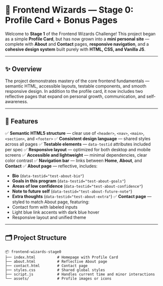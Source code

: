 # 🚀 Frontend Wizards — Stage 0: Profile Card + Bonus Pages

Welcome to **Stage 1** of the Frontend Wizards Challenge!
This project began as a simple **Profile Card**, but has now grown into a **mini personal site** — complete with **About** and **Contact** pages, **responsive navigation**, and a **cohesive design system** built purely with **HTML, CSS, and Vanilla JS**.

---

## ✨ Overview

The project demonstrates mastery of the core frontend fundamentals — semantic HTML, accessible layouts, testable components, and smooth responsive design.
In addition to the profile card, it now includes two reflective pages that expand on personal growth, communication, and self-awareness.

---

## 🧩 Features

✅ **Semantic HTML5 structure** — clear use of `<header>`, `<nav>`, `<main>`, `<section>`, and `<footer>`
✅ **Consistent design language** — shared styles across all pages
✅ **Testable elements** — `data-testid` attributes included per spec
✅ **Responsive layout** — optimized for both desktop and mobile screens
✅ **Accessible and lightweight** — minimal dependencies, clear color contrast
✅ **Navigation bar** — links between **Home**, **About**, and **Contact**
✅ **About page** — reflective, includes:

* **Bio** (`data-testid="test-about-bio"`)
* **Goals in this program** (`data-testid="test-about-goals"`)
* **Areas of low confidence** (`data-testid="test-about-confidence"`)
* **Note to future self** (`data-testid="test-about-future-note"`)
* **Extra thoughts** (`data-testid="test-about-extra"`)
  ✅ **Contact page** — styled to match About page, featuring:
* Contact form with labeled inputs
* Light blue link accents with dark blue hover
* Responsive layout and unified theme

---

## 🗂️ Project Structure

```
📦 frontend-wizards-stage0
├── index.html          # Homepage with Profile Card  
├── about.html          # Reflective About page  
├── contact.html        # Contact page  
├── styles.css          # Shared global styles  
├── script.js           # Handles current time and minor interactions  
└── assets/             # Profile images or icons  
```

